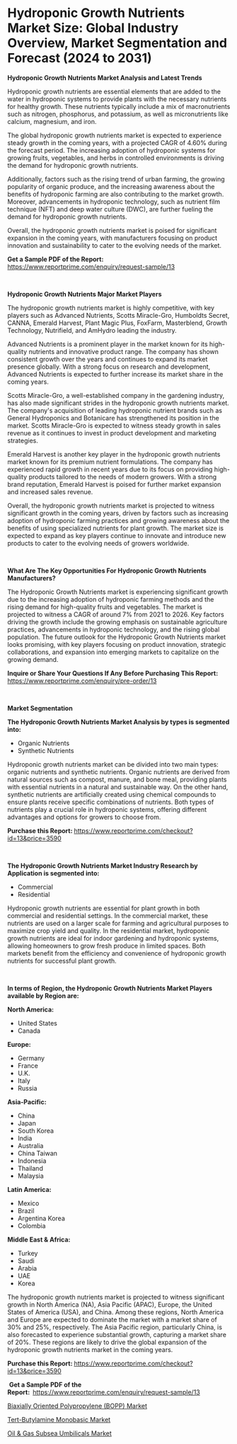 <p><h1>Hydroponic Growth Nutrients Market Size: Global Industry Overview, Market Segmentation and Forecast (2024 to 2031)</h1></p><p><strong>Hydroponic Growth Nutrients Market Analysis and Latest Trends</strong></p>
<p><p>Hydroponic growth nutrients are essential elements that are added to the water in hydroponic systems to provide plants with the necessary nutrients for healthy growth. These nutrients typically include a mix of macronutrients such as nitrogen, phosphorus, and potassium, as well as micronutrients like calcium, magnesium, and iron.</p><p>The global hydroponic growth nutrients market is expected to experience steady growth in the coming years, with a projected CAGR of 4.60% during the forecast period. The increasing adoption of hydroponic systems for growing fruits, vegetables, and herbs in controlled environments is driving the demand for hydroponic growth nutrients. </p><p>Additionally, factors such as the rising trend of urban farming, the growing popularity of organic produce, and the increasing awareness about the benefits of hydroponic farming are also contributing to the market growth. Moreover, advancements in hydroponic technology, such as nutrient film technique (NFT) and deep water culture (DWC), are further fueling the demand for hydroponic growth nutrients.</p><p>Overall, the hydroponic growth nutrients market is poised for significant expansion in the coming years, with manufacturers focusing on product innovation and sustainability to cater to the evolving needs of the market.</p></p>
<p><strong>Get a Sample PDF of the Report:&nbsp;</strong> <a href="https://www.reportprime.com/enquiry/request-sample/13">https://www.reportprime.com/enquiry/request-sample/13</a></p>
<p>&nbsp;</p>
<p><strong>Hydroponic Growth Nutrients Major Market Players</strong></p>
<p><p>The hydroponic growth nutrients market is highly competitive, with key players such as Advanced Nutrients, Scotts Miracle-Gro, Humboldts Secret, CANNA, Emerald Harvest, Plant Magic Plus, FoxFarm, Masterblend, Growth Technology, Nutrifield, and AmHydro leading the industry.</p><p>Advanced Nutrients is a prominent player in the market known for its high-quality nutrients and innovative product range. The company has shown consistent growth over the years and continues to expand its market presence globally. With a strong focus on research and development, Advanced Nutrients is expected to further increase its market share in the coming years.</p><p>Scotts Miracle-Gro, a well-established company in the gardening industry, has also made significant strides in the hydroponic growth nutrients market. The company's acquisition of leading hydroponic nutrient brands such as General Hydroponics and Botanicare has strengthened its position in the market. Scotts Miracle-Gro is expected to witness steady growth in sales revenue as it continues to invest in product development and marketing strategies.</p><p>Emerald Harvest is another key player in the hydroponic growth nutrients market known for its premium nutrient formulations. The company has experienced rapid growth in recent years due to its focus on providing high-quality products tailored to the needs of modern growers. With a strong brand reputation, Emerald Harvest is poised for further market expansion and increased sales revenue.</p><p>Overall, the hydroponic growth nutrients market is projected to witness significant growth in the coming years, driven by factors such as increasing adoption of hydroponic farming practices and growing awareness about the benefits of using specialized nutrients for plant growth. The market size is expected to expand as key players continue to innovate and introduce new products to cater to the evolving needs of growers worldwide.</p></p>
<p>&nbsp;</p>
<p><strong>What Are The Key Opportunities For Hydroponic Growth Nutrients Manufacturers?</strong></p>
<p><p>The Hydroponic Growth Nutrients market is experiencing significant growth due to the increasing adoption of hydroponic farming methods and the rising demand for high-quality fruits and vegetables. The market is projected to witness a CAGR of around 7% from 2021 to 2026. Key factors driving the growth include the growing emphasis on sustainable agriculture practices, advancements in hydroponic technology, and the rising global population. The future outlook for the Hydroponic Growth Nutrients market looks promising, with key players focusing on product innovation, strategic collaborations, and expansion into emerging markets to capitalize on the growing demand.</p></p>
<p><strong>Inquire or Share Your Questions If Any Before Purchasing This Report:</strong> <a href="https://www.reportprime.com/enquiry/pre-order/13">https://www.reportprime.com/enquiry/pre-order/13</a></p>
<p>&nbsp;</p>
<p><strong>Market Segmentation</strong></p>
<p><strong>The Hydroponic Growth Nutrients Market Analysis by types is segmented into:</strong></p>
<p><ul><li>Organic Nutrients</li><li>Synthetic Nutrients</li></ul></p>
<p><p>Hydroponic growth nutrients market can be divided into two main types: organic nutrients and synthetic nutrients. Organic nutrients are derived from natural sources such as compost, manure, and bone meal, providing plants with essential nutrients in a natural and sustainable way. On the other hand, synthetic nutrients are artificially created using chemical compounds to ensure plants receive specific combinations of nutrients. Both types of nutrients play a crucial role in hydroponic systems, offering different advantages and options for growers to choose from.</p></p>
<p><strong>Purchase this Report:&nbsp;</strong><a href="https://www.reportprime.com/checkout?id=13&price=3590">https://www.reportprime.com/checkout?id=13&price=3590</a></p>
<p>&nbsp;</p>
<p><strong>The Hydroponic Growth Nutrients Market Industry Research by Application is segmented into:</strong></p>
<p><ul><li>Commercial</li><li>Residential</li></ul></p>
<p><p>Hydroponic growth nutrients are essential for plant growth in both commercial and residential settings. In the commercial market, these nutrients are used on a larger scale for farming and agricultural purposes to maximize crop yield and quality. In the residential market, hydroponic growth nutrients are ideal for indoor gardening and hydroponic systems, allowing homeowners to grow fresh produce in limited spaces. Both markets benefit from the efficiency and convenience of hydroponic growth nutrients for successful plant growth.</p></p>
<p>&nbsp;</p>
<p><strong>In terms of Region, the Hydroponic Growth Nutrients Market Players available by Region are:</strong></p>
<p>
    <p> <strong> North America: </strong>
        <ul>
            <li>United States</li>
            <li>Canada</li>
        </ul>
        </p> 
    <p> <strong> Europe: </strong>
        <ul>
            <li>Germany</li>
            <li>France</li>
            <li>U.K.</li>
            <li>Italy</li>
            <li>Russia</li>
        </ul>
        </p> 
    <p> <strong> Asia-Pacific: </strong>
        <ul>
            <li>China</li>
            <li>Japan</li>
            <li>South Korea</li>
            <li>India</li>
            <li>Australia</li>
            <li>China Taiwan</li>
            <li>Indonesia</li>
            <li>Thailand</li>
            <li>Malaysia</li>
        </ul>
        </p> 
    <p> <strong> Latin America: </strong>
        <ul>
            <li>Mexico</li>
            <li>Brazil</li>
            <li>Argentina Korea</li>
            <li>Colombia</li>
        </ul>
        </p> 
    <p> <strong> Middle East & Africa: </strong>
        <ul>
            <li>Turkey</li>
            <li>Saudi</li>
            <li>Arabia</li>
            <li>UAE</li>
            <li>Korea</li>
        </ul>
    </p>
    </p>
<p><p>The hydroponic growth nutrients market is projected to witness significant growth in North America (NA), Asia Pacific (APAC), Europe, the United States of America (USA), and China. Among these regions, North America and Europe are expected to dominate the market with a market share of 30% and 25%, respectively. The Asia Pacific region, particularly China, is also forecasted to experience substantial growth, capturing a market share of 20%. These regions are likely to drive the global expansion of the hydroponic growth nutrients market in the coming years.</p></p>
<p><strong>Purchase this Report: </strong><a href="https://www.reportprime.com/checkout?id=13&price=3590">https://www.reportprime.com/checkout?id=13&price=3590</a></p>
<p>&nbsp;<strong>Get a Sample PDF of the Report:&nbsp;&nbsp;</strong><a href="https://www.reportprime.com/enquiry/request-sample/13">https://www.reportprime.com/enquiry/request-sample/13</a></p>
<p><strong></strong></p>
<p><p><a href="https://view.publitas.com/reportprime-1/biaxially-oriented-polypropylene-bopp-market-size-furnishes-valuable-information-encompassing-market-share-market-trends-and-projections-spanning-from-2024-to-2031/">Biaxially Oriented Polypropylene (BOPP) Market</a></p><p><a href="https://view.publitas.com/reportprime-1/tert-butylamine-monobasic-market-insights-market-players-and-forecast-till-2031/">Tert-Butylamine Monobasic Market</a></p><p><a href="https://view.publitas.com/reportprime-1/oil-gas-subsea-umbilicals-market-challenges-opportunities-and-growth-drivers-and-major-market-players-forecasted-for-period-from-2024-2031/">Oil & Gas Subsea Umbilicals Market</a></p></p>